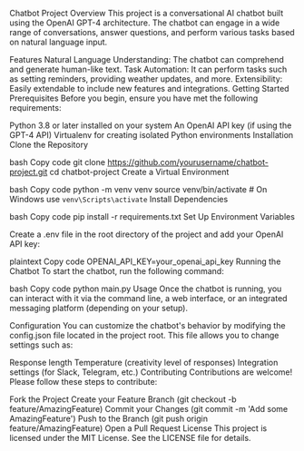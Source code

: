 Chatbot Project
Overview
This project is a conversational AI chatbot built using the OpenAI GPT-4 architecture. The chatbot can engage in a wide range of conversations, answer questions, and perform various tasks based on natural language input.

Features
Natural Language Understanding: The chatbot can comprehend and generate human-like text.
Task Automation: It can perform tasks such as setting reminders, providing weather updates, and more.
Extensibility: Easily extendable to include new features and integrations.
Getting Started
Prerequisites
Before you begin, ensure you have met the following requirements:

Python 3.8 or later installed on your system
An OpenAI API key (if using the GPT-4 API)
Virtualenv for creating isolated Python environments
Installation
Clone the Repository

bash
Copy code
git clone https://github.com/yourusername/chatbot-project.git
cd chatbot-project
Create a Virtual Environment

bash
Copy code
python -m venv venv
source venv/bin/activate   # On Windows use `venv\Scripts\activate`
Install Dependencies

bash
Copy code
pip install -r requirements.txt
Set Up Environment Variables

Create a .env file in the root directory of the project and add your OpenAI API key:

plaintext
Copy code
OPENAI_API_KEY=your_openai_api_key
Running the Chatbot
To start the chatbot, run the following command:

bash
Copy code
python main.py
Usage
Once the chatbot is running, you can interact with it via the command line, a web interface, or an integrated messaging platform (depending on your setup).

Configuration
You can customize the chatbot's behavior by modifying the config.json file located in the project root. This file allows you to change settings such as:

Response length
Temperature (creativity level of responses)
Integration settings (for Slack, Telegram, etc.)
Contributing
Contributions are welcome! Please follow these steps to contribute:

Fork the Project
Create your Feature Branch (git checkout -b feature/AmazingFeature)
Commit your Changes (git commit -m 'Add some AmazingFeature')
Push to the Branch (git push origin feature/AmazingFeature)
Open a Pull Request
License
This project is licensed under the MIT License. See the LICENSE file for details.

